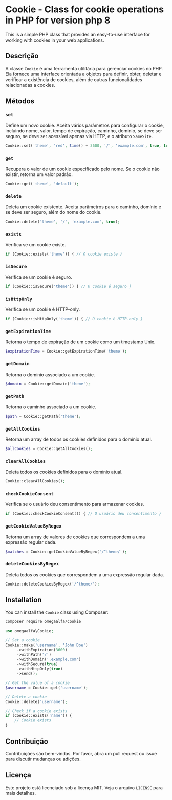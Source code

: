# Cookie - Class for cookie operations in PHP for version php 8

This is a simple PHP class that provides an easy-to-use interface for working with cookies in your web applications.

## Descrição

A classe `Cookie` é uma ferramenta utilitária para gerenciar cookies no PHP. Ela fornece uma interface orientada a objetos para definir, obter, deletar e verificar a existência de cookies, além de outras funcionalidades relacionadas a cookies.

## Métodos

### `set`
Define um novo cookie. Aceita vários parâmetros para configurar o cookie, incluindo nome, valor, tempo de expiração, caminho, domínio, se deve ser seguro, se deve ser acessível apenas via HTTP, e o atributo `SameSite`.
```php
Cookie::set('theme', 'red', time() + 3600, '/', 'example.com', true, true, 'Strict');
```
### `get`
Recupera o valor de um cookie especificado pelo nome. Se o cookie não existir, retorna um valor padrão.

```php
Cookie::get('theme', 'default');
```
### `delete`

Deleta um cookie existente. Aceita parâmetros para o caminho, domínio e se deve ser seguro, além do nome do cookie.
```php
Cookie::delete('theme', '/', 'example.com', true);
```
### `exists`

Verifica se um cookie existe.
```php
if (Cookie::exists('theme')) { // O cookie existe }
```
### `isSecure`

Verifica se um cookie é seguro.
```php
if (Cookie::isSecure('theme')) { // O cookie é seguro }
```
### `isHttpOnly`

Verifica se um cookie é HTTP-only.
```php
if (Cookie::isHttpOnly('theme')) { // O cookie é HTTP-only }
```
### `getExpirationTime`

Retorna o tempo de expiração de um cookie como um timestamp Unix.
```php
$expirationTime = Cookie::getExpirationTime('theme');
```
### `getDomain`

Retorna o domínio associado a um cookie.
```php
$domain = Cookie::getDomain('theme');
```
### `getPath`

Retorna o caminho associado a um cookie.
```php
$path = Cookie::getPath('theme');
```
### `getAllCookies`

Retorna um array de todos os cookies definidos para o domínio atual.
```php
$allCookies = Cookie::getAllCookies();
```
### `clearAllCookies`

Deleta todos os cookies definidos para o domínio atual.
```php
Cookie::clearAllCookies();
```
### `checkCookieConsent`

Verifica se o usuário deu consentimento para armazenar cookies.
```php
if (Cookie::checkCookieConsent()) { // O usuário deu consentimento }
```
### `getCookieValueByRegex`

Retorna um array de valores de cookies que correspondem a uma expressão regular dada.
```php
$matches = Cookie::getCookieValueByRegex('/^theme/');
```
### `deleteCookiesByRegex`

Deleta todos os cookies que correspondem a uma expressão regular dada.
```php
Cookie::deleteCookiesByRegex('/^theme/');
```

## Installation

You can install the `Cookie` class using Composer:

```bash
composer require omegaalfa/cookie
```

```php
use omegaalfa\Cookie;

// Set a cookie
Cookie::make('username', 'John Doe')
     ->withExpiration(3600)
     ->withPath('/')
     ->withDomain('.example.com')
     ->withSecure(true)
     ->withHttpOnly(true)
     ->send();

// Get the value of a cookie
$username = Cookie::get('username');

// Delete a cookie
Cookie::delete('username');

// Check if a cookie exists
if (Cookie::exists('name')) {
    // Cookie exists
}
```
## Contribuição

Contribuições são bem-vindas. Por favor, abra um pull request ou issue para discutir mudanças ou adições.

## Licença

Este projeto está licenciado sob a licença MIT. Veja o arquivo `LICENSE` para mais detalhes.
